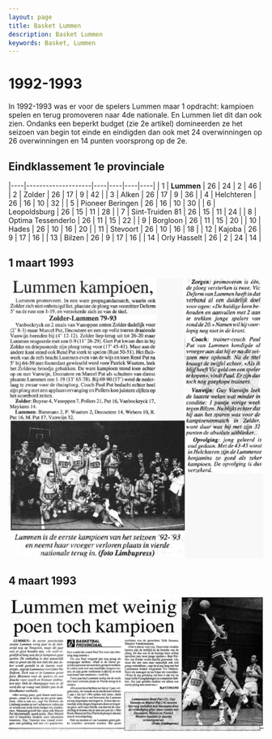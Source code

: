 ```yaml
---
layout: page
title: Basket Lummen
description: Basket Lummen
keywords: Basket, Lummen
---
```


# 1992-1993

In 1992-1993 was er voor de spelers Lummen maar 1 opdracht: kampioen spelen en terug promoveren naar 4de nationale. En Lummen liet dit dan ook zien. Ondanks een beperkt budget (zie 2e artikel) domineerden ze het seizoen van begin tot einde en eindigden dan ook met 24 overwinningen op 26 overwinningen en 14 punten voorsprong op de 2e.

## Eindklassement 1e provinciale

|----|--------------------|----|----|----|----|
| 1  | **Lummen**         | 26 | 24 | 2  | 46 |
| 2  | Zolder             | 26 | 17 | 9  | 42 |
| 3  | Alken              | 26 | 17 | 9  | 36 |
| 4  | Helchteren         | 26 | 16 | 10 | 32 |
| 5  | Pioneer Beringen   | 26 | 16 | 10 | 30 |
| 6  | Leopoldsburg       | 26 | 15 | 11 | 28 |
| 7  | Sint-Truiden 81    | 26 | 15 | 11 | 24 |
| 8  | Optima Tessenderlo | 26 | 11 | 15 | 22 |
| 9  | Borgloon           | 26 | 11 | 15 | 20 |
| 10 | Hades              | 26 | 10 | 16 | 20 |
| 11 | Stevoort           | 26 | 10 | 16 | 18 |
| 12 | Kajoba             | 26 | 9  | 17 | 16 |
| 13 | Bilzen             | 26 | 9  | 17 | 16 |
| 14 | Orly Hasselt       | 26 | 2  | 24 | 14 |

## 1 maart 1993

![19930301](/club/geschiedenis/1992-1993/19930301.gif)

## 4 maart 1993

![19930304](/club/geschiedenis/1992-1993/19930304.gif)